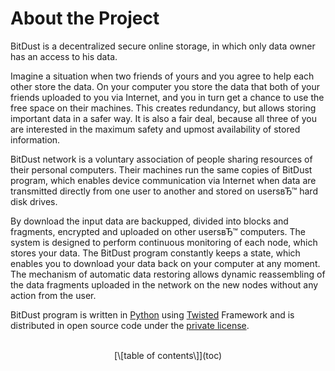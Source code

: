 # About the Project

BitDust is a decentralized secure online storage, in which only data owner has an access to his data.

Imagine a situation when two friends of yours and you agree to help each other store the data. On your computer you store the data that both of your friends uploaded to you via Internet, and you in turn get a chance to use the free space on their machines. This creates redundancy, but allows storing important data in a safer way. It is also a fair deal, because all three of you are interested in the maximum safety and upmost availability of stored information.

BitDust network is a voluntary association of people sharing resources of their personal computers. Their machines run the same copies of BitDust program, which enables device communication via Internet when data are transmitted directly from one user to another and stored on usersвЂ™ hard disk drives. 

By download the input data are backupped, divided into blocks and fragments, encrypted and uploaded on other usersвЂ™ computers. The system is designed to perform continuous monitoring of each node, which stores your data.
The BitDust program constantly keeps a state, which enables you to download your data back on your computer at any moment. The mechanism of automatic data restoring allows dynamic reassembling of the data fragments uploaded in the network on the new nodes without any action from the user. 

BitDust program is written in [Python](http://python.org) using [Twisted](http://twistedmatrix.com/) Framework and is distributed in open source code under the [private license](http://bitdust.io/license.html).


<div style="text-align: center;" markdown="1"> <br>
[\[table of contents\]](toc)
</div>
